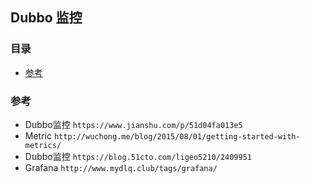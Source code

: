 ## Dubbo 监控

### 目录
* [参考](#参考)


### 参考
* Dubbo监控 `https://www.jianshu.com/p/51d04fa013e5`
* Metric `http://wuchong.me/blog/2015/08/01/getting-started-with-metrics/`
* Dubbo监控 `https://blog.51cto.com/ligeo5210/2409951`
* Grafana `http://www.mydlq.club/tags/grafana/`

